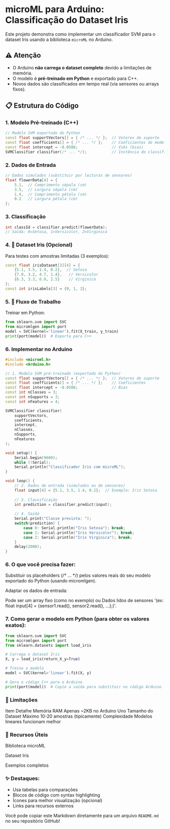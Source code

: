 # microML para Arduino: Classificação do Dataset Iris

Este projeto demonstra como implementar um classificador SVM para o dataset Iris usando a biblioteca `microML` no Arduino.

## ⚠️ Atenção
- O Arduino **não carrega o dataset completo** devido a limitações de memória.
- O modelo é **pré-treinado em Python** e exportado para C++.
- Novos dados são classificados em tempo real (via sensores ou arrays fixos).

## 📋 Estrutura do Código

### 1. Modelo Pré-treinado (C++)
```cpp
// Modelo SVM exportado do Python
const float supportVectors[] = { /* ... */ };  // Vetores de suporte
const float coefficients[] = { /* ... */ };    // Coeficientes do modelo
const float intercept = -0.0588;               // Viés (bias)
SVMClassifier classifier(/* ... */);           // Instância do classificador
```
### 2. Dados de Entrada

```cpp
// Dados simulados (substituir por leituras de sensores)
float flowerData[4] = {
    5.1,  // Comprimento sépala (cm)
    3.5,  // Largura sépala (cm)
    1.4,  // Comprimento pétala (cm)
    0.2   // Largura pétala (cm)
};
```

### 3. Classificação

```cpp
int classId = classifier.predict(flowerData);
// Saída: 0=Setosa, 1=Versicolor, 2=Virginica
```

### 4. 🧠 Dataset Iris (Opcional)
Para testes com amostras limitadas (3 exemplos):

```cpp
const float irisDataset[3][4] = {
    {5.1, 3.5, 1.4, 0.2},  // Setosa
    {7.0, 3.2, 4.7, 1.4},   // Versicolor
    {6.3, 3.3, 6.0, 2.5}    // Virginica
};
const int irisLabels[3] = {0, 1, 2};
```

### 5. 🔄 Fluxo de Trabalho
Treinar em Python:

```python
from sklearn.svm import SVC
from micromlgen import port
model = SVC(kernel='linear').fit(X_train, y_train)
print(port(model))  # Exporta para C++
```


### 6. Implementar no Arduino
```cpp
#include <microml.h>
#include <Arduino.h>

// 1. Modelo SVM pré-treinado (exportado do Python)
const float supportVectors[] = { /* ... */ };  // Vetores de suporte
const float coefficients[] = { /* ... */ };    // Coeficientes
const float intercept = -0.0588;               // Bias
const int nClasses = 3;
const int nSupports = 3;
const int nFeatures = 4;

SVMClassifier classifier(
    supportVectors,
    coefficients,
    intercept,
    nClasses,
    nSupports,
    nFeatures
);

void setup() {
    Serial.begin(9600);
    while (!Serial);
    Serial.println("Classificador Iris com microML");
}

void loop() {
    // 2. Dados de entrada (simulados ou de sensores)
    float input[4] = {5.1, 3.5, 1.4, 0.2};  // Exemplo: Iris Setosa
    
    // 3. Classificação
    int prediction = classifier.predict(input);
    
    // 4. Saída
    Serial.print("Classe prevista: ");
    switch(prediction) {
        case 0: Serial.println("Iris Setosa"); break;
        case 1: Serial.println("Iris Versicolor"); break;
        case 2: Serial.println("Iris Virginica"); break;
    }
    delay(2000);
}
```
### 6. O que você precisa fazer:

Substituir os placeholders (/* ... */) pelos valores reais do seu modelo exportado do Python (usando micromlgen).

Adaptar os dados de entrada:

Pode ser um array fixo (como no exemplo) ou Dados lidos de sensores '(ex: float input[4] = {sensor1.read(), sensor2.read(), ...};)'.

### 7. Como gerar o modelo em Python (para obter os valores exatos):
```python
from sklearn.svm import SVC
from micromlgen import port
from sklearn.datasets import load_iris

# Carrega o dataset Iris
X, y = load_iris(return_X_y=True)

# Treina o modelo
model = SVC(kernel='linear').fit(X, y)

# Gera o código C++ para o Arduino
print(port(model))  # Copie a saída para substituir no código Arduino
```

### 📌 Limitações
Item	                    Detalhe
Memória RAM	                Apenas ~2KB no Arduino Uno
Tamanho do Dataset	        Máximo 10-20 amostras (tipicamente)
Complexidade	            Modelos lineares funcionam melhor

###  🔗 Recursos Úteis
Biblioteca microML

Dataset Iris

Exemplos completos


### ✨ Destaques:
- Usa tabelas para comparações
- Blocos de código com syntax highlighting
- Ícones para melhor visualização (opcional)
- Links para recursos externos

Você pode copiar este Markdown diretamente para um arquivo `README.md` no seu repositório GitHub!

